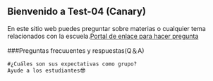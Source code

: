 
## Bienvenido a Test-04 (Canary)

En este sitio web puedes preguntar sobre materias o cualquier tema relacionados con la escuela.[Portal de enlace para hacer pregunta](https://github.com/Oscar-04/Clover-04/issues/new/choose)

###Preguntas frecuuentes y respuestas(Q＆A)

```markdown
#¿Cuáles son sus expectativas como grupo?
Ayude a los estudiantes😎

